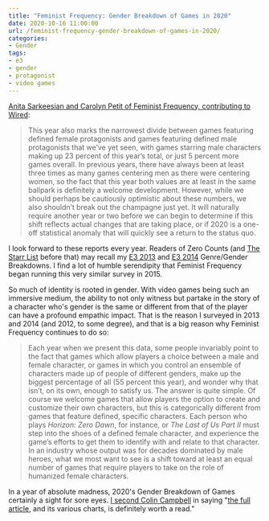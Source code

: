 ```yaml
---
title: "Feminist Frequency: Gender Breakdown of Games in 2020"
date: 2020-10-16 11:00:00
url: /feminist-frequency-gender-breakdown-of-games-in-2020/
categories:
- Gender
tags:
- e3
- gender
- protagonist
- video games
---
```


[Anita Sarkeesian and Carolyn Petit of Feminist Frequency, contributing to Wired](https://www.wired.com/story/women-video-games-representation-e3/): 

> This year also marks the narrowest divide between games featuring defined female protagonists and games featuring defined male protagonists that we’ve yet seen, with games starring male characters making up 23 percent of this year’s total, or just 5 percent more games overall. In previous years, there have always been at least three times as many games centering men as there were centering women, so the fact that this year both values are at least in the same ballpark is definitely a welcome development. However, while we should perhaps be cautiously optimistic about these numbers, we also shouldn’t break out the champagne just yet. It will naturally require another year or two before we can begin to determine if this shift reflects actual changes that are taking place, or if 2020 is a one-off statistical anomaly that will quickly see a return to the status quo.

I look forward to these reports every year. Readers of Zero Counts (and [The Starr List](https://thestarrlist.wordpress.com/) before that) may recall my [E3 2013](/2013/06/15/e3-2013-genre-gender-breakdown/) and [E3 2014](/2015/02/08/e3-2014-genre-gender-breakdown/) Genre/Gender Breakdowns. I find a lot of humble serendipity that Feminist Frequency began running this very similar survey in 2015.

So much of identity is rooted in gender. With video games being such an immersive medium, the ability to not only witness but partake in the story of a character who's gender is the same or different from that of the player can have a profound empathic impact. That is the reason I surveyed in 2013 and 2014 (and 2012, to some degree), and that is a big reason why Feminist Frequency continues to do so:

> Each year when we present this data, some people invariably point to the fact that games which allow players a choice between a male and female character, or games in which you control an ensemble of characters made up of people of different genders, make up the biggest percentage of all (55 percent this year), and wonder why that isn’t, on its own, enough to satisfy us. The answer is quite simple. Of course we welcome games that allow players the option to create and customize their own characters, but this is categorically different from games that feature defined, specific characters. Each person who plays *Horizon: Zero Dawn*, for instance, or *The Last of Us Part II* must step into the shoes of a defined female character, and experience the game’s efforts to get them to identify with and relate to that character. In an industry whose output was for decades dominated by male heroes, what we most want to see is a shift toward at least an equal number of games that require players to take on the role of humanized female characters.

In a year of absolute madness, 2020's Gender Breakdown of Games certainly a sight for sore eyes. [I second Colin Campbell](http://campbellnotes.com/how-games-change-world-october-15-developer-training/) in saying "[the full article](https://www.wired.com/story/women-video-games-representation-e3/), and its various charts, is definitely worth a read."